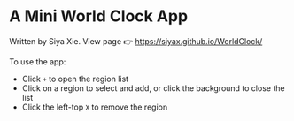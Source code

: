 # A Mini World Clock App

Written by Siya Xie.
View page 👉 https://siyax.github.io/WorldClock/

To use the app:

- Click `+` to open the region list
- Click on a region to select and add, or click the background to close the list
- Click the left-top `X` to remove the region
